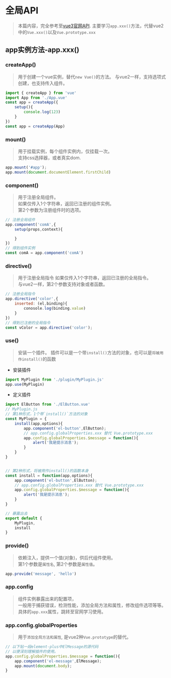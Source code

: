 # 全局API
> 本篇内容，完全参考至[vue3官网API](https://cn.vuejs.org/api/). 
> 主要学习`app.xxx()`方法，代替vue2中的`Vue.xxx()`以及`Vue.prototype.xxx`

## app实例方法-app.xxx()
### createApp()
> 用于创建一个vue实例，替代`new Vue()`的方法。
> 与vue2一样，支持选项式创建，也支持传入组件。
```js
import { createApp } from 'vue'
import App from './App.vue'
const app = createApp({
	setup(){
		console.log(123)
	}
})
const app = createApp(App)
```

### mount()
> 用于挂载实例，每个组件实例内，仅挂载一次。  
> 支持css选择器，或者真实dom.
```js
app.mount('#app');
app.mount(document.documentElement.firstChild)
```

### component()
> 用于注册全局组件。  
> 如果仅传入1个字符串，返回已注册的组件实例。  
> 第2个参数为注册组件时的选项。	
```js
// 注册全局组件
app.component('comA',{
	setup(props,context){

	}
})
// 得到组件实例
const comA = app.component('comA')
```

### directive()
> 用于注册全局指令
> 如果仅传入1个字符串，返回已注册的全局指令。  
> 与vue2一样，第2个参数支持对象或者函数。
```js
// 注册全局指令
app.directive('color',{
	inserted: (el,binding){
		conosole.log(binding.value)
	}
})
// 得到已注册的全局指令
const vColor = app.directive('color');
```

### use()
> 安装一个插件。
> 插件可以是一个带`install()`方法的对象，也可以是`将被用作install()`的函数
- 安装插件
```js
import MyPlugin from './plugin/MyPlugin.js'
app.use(MyPlugin)
```
- 定义插件
```js
import ElButton from './ElButton.vue'
// MyPlugin.js
// 第1种形式，1个带`install()`方法的对象
const MyPlugin = {
	install(app,options){
		app.component('el-button',ElButton);
		// app.config.globalProperties.xxx 替代 Vue.prototype.xxx
		app.config.globalProperties.$message = function(){
			alert('我是提示消息');
		}
	}
}


// 第2种形式，将被用作install()的函数本身
const install = function(app,options){
	app.component('el-button',ElButton);
	// app.config.globalProperties.xxx 替代 Vue.prototype.xxx
	app.config.globalProperties.$message = function(){
		alert('我是提示消息');
	}
}

// 暴露出去
export default {
	MyPlugin,
	install
}
```

### provide()
> 依赖注入，提供一个值(对象)，供后代组件使用。  
> 第1个参数是`属性名`, 第2个参数是`属性值`。
```js
app.provide('message', 'hello')
```

### app.config
> 组件实例暴露出来的配置项，  
> 一般用于捕获错误，检测性能，添加全局方法和属性，修改组件选项等等。
> 具体的`app.xxx`属性，跳转至官网学习使用。


### app.config.globalProperties
> 用于`添加全局方法和属性`, 是vue2种`Vue.prototype`的替代。
```js
// 以下贴一段element-plus中ElMessage的源代码
// 以便深刻理解插件的使用。
app.config.globalProperties.$message = function(){
	app.component('el-message',ElMessage);
	app.mount(document.body);
}
```